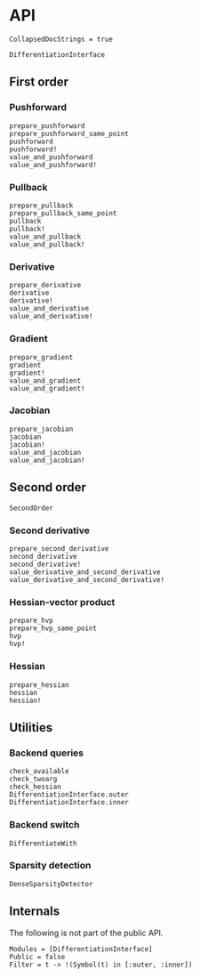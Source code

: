 # API

```@meta
CollapsedDocStrings = true
```

```@docs
DifferentiationInterface
```

## First order

### Pushforward

```@docs
prepare_pushforward
prepare_pushforward_same_point
pushforward
pushforward!
value_and_pushforward
value_and_pushforward!
```

### Pullback

```@docs
prepare_pullback
prepare_pullback_same_point
pullback
pullback!
value_and_pullback
value_and_pullback!
```

### Derivative

```@docs
prepare_derivative
derivative
derivative!
value_and_derivative
value_and_derivative!
```

### Gradient

```@docs
prepare_gradient
gradient
gradient!
value_and_gradient
value_and_gradient!
```

### Jacobian

```@docs
prepare_jacobian
jacobian
jacobian!
value_and_jacobian
value_and_jacobian!
```

## Second order

```@docs
SecondOrder
```

### Second derivative

```@docs
prepare_second_derivative
second_derivative
second_derivative!
value_derivative_and_second_derivative
value_derivative_and_second_derivative!
```

### Hessian-vector product

```@docs
prepare_hvp
prepare_hvp_same_point
hvp
hvp!
```

### Hessian

```@docs
prepare_hessian
hessian
hessian!
```

## Utilities

### Backend queries

```@docs
check_available
check_twoarg
check_hessian
DifferentiationInterface.outer
DifferentiationInterface.inner
```

### Backend switch

```@docs
DifferentiateWith
```

### Sparsity detection

```@docs
DenseSparsityDetector
```

## Internals

The following is not part of the public API.

```@autodocs
Modules = [DifferentiationInterface]
Public = false
Filter = t -> !(Symbol(t) in [:outer, :inner])
```
